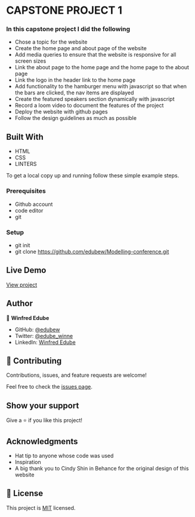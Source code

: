 # CAPSTONE PROJECT 1


### In this capstone project I did the following

- Chose a topic for the website
- Create the home page and about page of the website
- Add media queries to ensure that the website is responsive for all screen sizes
- Link the about page to the home page and the home page to the about page
- Link the logo in the header link to the home page
- Add functionality to the hamburger menu with javascript so that when the bars are clicked, the nav items are displayed
- Create the featured speakers section dynamically with javascript
- Record a loom video to document the features of the project
- Deploy the website with github pages
- Follow the design guidelines as much as possible



## Built With

- HTML
- CSS
- LINTERS


To get a local copy up and running follow these simple example steps.

### Prerequisites

- Github account
- code editor
- git


### Setup

- git init
- git clone https://github.com/edubew/Modelling-conference.git



## Live Demo
[View project](https://edubew.github.io/Modelling-conference/)



## Author

👤 **Winfred Edube**

- GitHub: [@edubew](https://github.com/edubew)
- Twitter: [@edube_winne](https://twitter.com/edube_winne)
- LinkedIn: [Winfred Edube](https://www.linkedin.com/in/winfred-edube-9820a422a/)




## 🤝 Contributing

Contributions, issues, and feature requests are welcome!

Feel free to check the [issues page](https://github.com/edubew/Capstone_project1/issues).



## Show your support

Give a ⭐️ if you like this project!

## Acknowledgments

- Hat tip to anyone whose code was used
- Inspiration
- A big thank you to Cindy Shin in Behance for the original design of this website



## 📝 License

This project is [MIT](./MIT.md) licensed.
